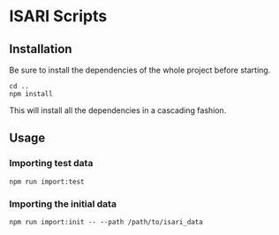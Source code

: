 # ISARI Scripts

## Installation

Be sure to install the dependencies of the whole project before starting.

```
cd ..
npm install
```

This will install all the dependencies in a cascading fashion.

## Usage

### Importing test data

```
npm run import:test
```

### Importing the initial data

```
npm run import:init -- --path /path/to/isari_data
```
